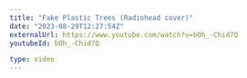 ```yaml
---
title: "Fake Plastic Trees (Radiohead cover)"
date: "2023-08-29T12:27:54Z"
externalUrl: https://www.youtube.com/watch?v=bOh_-Chid7Q
youtubeId: bOh_-Chid7Q

type: video
---
```

